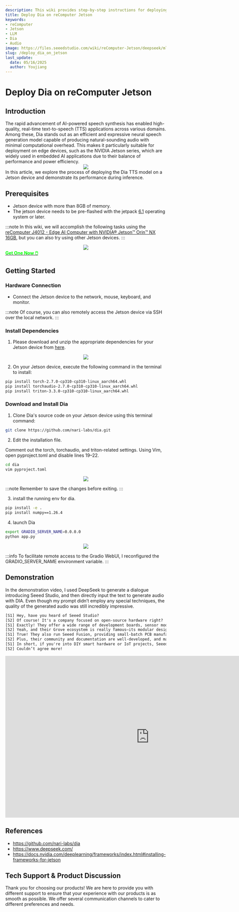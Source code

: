 ```yaml
---
description: This wiki provides step-by-step instructions for deploying the Dia text-to-speech model on NVIDIA Jetson devices, demonstrating its impressive real-time speech synthesis capabilities. It covers dependency installation, configuration adjustments, and includes a practical demonstration using the reComputer J4012 with Jetson Orin NX to showcase high-quality audio generation.
title: Deploy Dia on reComputer Jetson
keywords:
- reComputer
- Jetson
- LLM
- Dia
- Audio
image: https://files.seeedstudio.com/wiki/reComputer-Jetson/deepseek/mlc/deploy_deepseek.webp
slug: /deploy_dia_on_jetson
last_update:
  date: 05/16/2025
  author: Youjiang
---
```


# Deploy Dia on reComputer Jetson

## Introduction

<div style={{textAlign: 'justify', textJustify: 'inter-word'}}>
    The rapid advancement of AI-powered speech synthesis has enabled high-quality, real-time text-to-speech (TTS) applications across various domains. Among these, Dia stands out as an efficient and expressive neural speech generation model capable of producing natural-sounding audio with minimal computational overhead. This makes it particularly suitable for deployment on edge devices, such as the NVIDIA Jetson series, which are widely used in embedded AI applications due to their balance of performance and power efficiency.
</div>

<div align="center">
    <img width={900} 
     src="https://files.seeedstudio.com/wiki/reComputer-Jetson/dia/dia.png" />
</div>

<div style={{textAlign: 'justify', textJustify: 'inter-word'}}>
    In this article, we explore the process of deploying the Dia TTS model on a Jetson device and demonstrate its performance during inference.
</div>


## Prerequisites

- Jetson device with more than 8GB of memory.
- The jetson device needs to be pre-flashed with the jetpack [6.1](https://wiki.seeedstudio.com/reComputer_Intro/) operating system or later.

:::note
In this wiki, we will accomplish the following tasks using the [reComputer J4012 - Edge AI Computer with NVIDIA® Jetson™ Orin™ NX 16GB](https://www.seeedstudio.com/reComputer-J4012-p-5586.html?qid=eyJjX3NlYXJjaF9xdWVyeSI6InJlQ29tcHV0ZXIgSjQwMTIiLCJjX3NlYXJjaF9yZXN1bHRfcG9zIjo0LCJjX3RvdGFsX3Jlc3VsdHMiOjUyLCJjX3NlYXJjaF9yZXN1bHRfdHlwZSI6IlByb2R1Y3QiLCJjX3NlYXJjaF9maWx0ZXJzIjoic3RvcmVDb2RlOltyZXRhaWxlcl0gJiYgcXVhbnRpdHlfYW5kX3N0b2NrX3N0YXR1czpbMV0ifQ%3D%3D), but you can also try using other Jetson devices.
:::

<div align="center">
    <img width={800} 
     src="https://files.seeedstudio.com/wiki/reComputer-Jetson/deepseek/j4012.png" />
</div>

<div class="get_one_now_container" style={{textAlign: 'center'}}>
    <a class="get_one_now_item" href="https://www.seeedstudio.com/reComputer-J4012-p-5586.html?qid=eyJjX3NlYXJjaF9xdWVyeSI6InJlQ29tcHV0ZXIgSjQwMTIiLCJjX3NlYXJjaF9yZXN1bHRfcG9zIjo0LCJjX3RvdGFsX3Jlc3VsdHMiOjUyLCJjX3NlYXJjaF9yZXN1bHRfdHlwZSI6IlByb2R1Y3QiLCJjX3NlYXJjaF9maWx0ZXJzIjoic3RvcmVDb2RlOltyZXRhaWxlcl0gJiYgcXVhbnRpdHlfYW5kX3N0b2NrX3N0YXR1czpbMV0ifQ%3D%3D" target="_blank">
        <strong><span><font color={'FFFFFF'} size={"4"}> Get One Now 🖱️</font></span></strong>
    </a>
</div>

## Getting Started

### Hardware Connection
- Connect the Jetson device to the network, mouse, keyboard, and monitor.

:::note
Of course, you can also remotely access the Jetson device via SSH over the local network.
:::

### Install Dependencies

1. Please download and unzip the appropriate dependencies for your Jetson device from [here](https://seeedstudio88-my.sharepoint.com/:u:/g/personal/youjiang_yu_seeedstudio88_onmicrosoft_com/ER_DifB_INZLnzTPyz6rqP8BESl1LiGtttOSojNM4G3jHA?e=AmDZv0).

<div align="center">
    <img width={900} 
     src="https://files.seeedstudio.com/wiki/reComputer-Jetson/dia/dependencies.png" />
</div>

2. On your Jetson device, execute the following command in the terminal to install:

```bash
pip install torch-2.7.0-cp310-cp310-linux_aarch64.whl
pip install torchaudio-2.7.0-cp310-cp310-linux_aarch64.whl
pip install triton-3.3.0-cp310-cp310-linux_aarch64.whl
```

### Download and Install Dia

1. Clone Dia's source code on your Jetson device using this terminal command:

```bash
git clone https://github.com/nari-labs/dia.git
```

2. Edit the installation file.

<div style={{textAlign: 'justify', textJustify: 'inter-word'}}>
    Comment out the torch, torchaudio, and triton-related settings. Using Vim, open pyproject.toml and disable lines 19–22.
</div>

```bash
cd dia
vim pyproject.toml
```

<div align="center">
    <img width={900} 
     src="https://files.seeedstudio.com/wiki/reComputer-Jetson/dia/comment_out.png" />
</div>

:::note
Remember to save the changes before exiting.
:::

3. install the running env for dia.

```bash
pip install -e .
pip install numpy==1.26.4
```

4. launch Dia

```bash
export GRADIO_SERVER_NAME=0.0.0.0
python app.py
```

<div align="center">
    <img width={900} 
     src="https://files.seeedstudio.com/wiki/reComputer-Jetson/dia/launch.png" />
</div>

:::info
To facilitate remote access to the Gradio WebUI, I reconfigured the GRADIO_SERVER_NAME environment variable.
:::


## Demonstration

In the demonstration video, I used DeepSeek to generate a dialogue introducing Seeed Studio, and then directly input the text to generate audio with DIA. Even though my prompt didn’t employ any special techniques, the quality of the generated audio was still incredibly impressive.

```txt
[S1] Hey, have you heard of Seeed Studio?
[S2] Of course! It's a company focused on open-source hardware right?
[S1] Exactly! They offer a wide range of development boards, sensor modules, and edge computing devices, perfect for makers, engineers, and developers to quickly bring their ideas to life.
[S2] Yeah, and their Grove ecosystem is really famous—its modular design makes hardware connections super easy, no messy soldering or wiring needed.
[S1] True! They also run Seeed Fusion, providing small-batch PCB manufacturing and assembly services, which is great for startups and hardware entrepreneurs.
[S2] Plus, their community and documentation are well-developed, and many of their projects are open-source, making them beginner-friendly!
[S1] In short, if you're into DIY smart hardware or IoT projects, Seeed Studio is an awesome choice!
[S2] Couldn’t agree more!
```

<div align="center">
    <iframe width="900" height="506" src="https://www.youtube.com/embed/g9jQzwnsHr0" title="Deploy Dia on reComputer Jetson" frameborder="0" allow="accelerometer; autoplay; clipboard-write; encrypted-media; gyroscope; picture-in-picture; web-share" referrerpolicy="strict-origin-when-cross-origin" allowfullscreen></iframe>
</div>

## References
- https://github.com/nari-labs/dia
- https://www.deepseek.com/
- https://docs.nvidia.com/deeplearning/frameworks/index.html#installing-frameworks-for-jetson


## Tech Support & Product Discussion

Thank you for choosing our products! We are here to provide you with different support to ensure that your experience with our products is as smooth as possible. We offer several communication channels to cater to different preferences and needs.

<div class="button_tech_support_container">
<a href="https://forum.seeedstudio.com/" class="button_forum"></a> 
<a href="https://www.seeedstudio.com/contacts" class="button_email"></a>
</div>

<div class="button_tech_support_container">
<a href="https://discord.gg/eWkprNDMU7" class="button_discord"></a> 
<a href="https://github.com/Seeed-Studio/wiki-documents/discussions/69" class="button_discussion"></a>
</div>